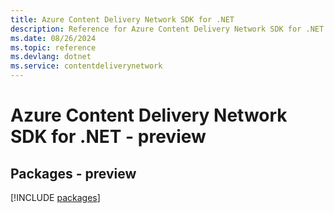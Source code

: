 ```yaml
---
title: Azure Content Delivery Network SDK for .NET
description: Reference for Azure Content Delivery Network SDK for .NET
ms.date: 08/26/2024
ms.topic: reference
ms.devlang: dotnet
ms.service: contentdeliverynetwork
---
```

# Azure Content Delivery Network SDK for .NET - preview
## Packages - preview
[!INCLUDE [packages](content-delivery-network-index.md)]